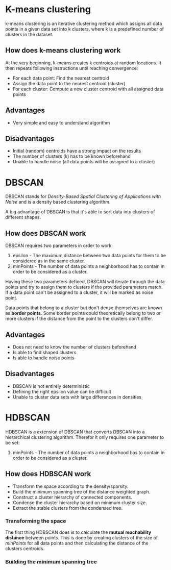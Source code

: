 <!--
https://medium.com/@elutins/dbscan-what-is-it-when-to-use-it-how-to-use-it-8bd506293818
https://nbviewer.jupyter.org/github/scikit-learn-contrib/hdbscan/blob/master/notebooks/How%20HDBSCAN%20Works.ipynb
-->

# K-means clustering
k-means clustering is an iterative clustering method which assigns all data points in a given data set
into k clusters, where k is a predefined number of clusters in the dataset.

## How does k-means clustering work
At the very beginning, k-means creates k centroids at random locations.
It then repeats following instructions until reaching convergence:

- For each data point: Find the nearest centroid
- Assign the data point to the nearest centroid (cluster)
- For each cluster: Compute a new cluster centroid with all assigned data points

## Advantages
- Very simple and easy to understand algorithm

## Disadvantages
- Initial (random) centroids have a strong impact on the results
- The number of clusters (k) has to be known beforehand
- Unable to handle noise (all data points will be assigned to a cluster)

# DBSCAN
DBSCAN stands for *Density-Based Spatial Clustering of Applications with Noise*
and is a density based clustering algorithm.

A big advantage of DBSCAN is that it's able to sort data into clusters
of different shapes.

## How does DBSCAN work
DBSCAN requires two parameters in order to work:
1. epsilon - The maximum distance between two data points for them to be considered as in the same cluster.
2. minPoints - The number of data points a neighborhood has to contain in order to be considered as a cluster.

Having these two parameters defined, DBSCAN will iterate through the data points
and try to assign them to clusters if the provided parameters match.
If a data point can't be assigned to a cluster, it will be marked as noise point.

Data points that belong to a cluster but don't dense themselves are known
as **border points**. Some border points could theoretically belong to two or more clusters
if the distance from the point to the clusters don't differ. 

## Advantages
- Does not need to know the number of clusters beforehand
- Is able to find shaped clusters
- Is able to handle noise points

## Disadvantages
- DBSCAN is not entirely deterministic
- Defining the right epsilon value can be difficult
- Unable to cluster data sets with large differences in densities

# HDBSCAN
HDBSCAN is a extension of DBSCAN that converts DBSCAN into a hierarchical
clustering algorithm.
Therefor it only requires one parameter to be set:
1. minPoints - The number of data points a neighborhood has to contain in order to be considered as a cluster.

## How does HDBSCAN work
- Transform the space according to the density/sparsity.
- Build the minimum spanning tree of the distance weighted graph.
- Construct a cluster hierarchy of connected components.
- Condense the cluster hierarchy based on minimum cluster size.
- Extract the stable clusters from the condensed tree.

### Transforming the space
The first thing HDBSCAN does is to calculate the **mutual reachability distance** between points.
This is done by creating clusters of the size of *minPoints* for all data points and then
calculating the distance of the clusters centroids.

### Building the minimum spanning tree
